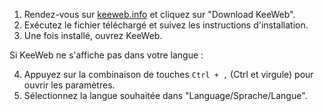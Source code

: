 1. Rendez-vous sur [keeweb.info](https://keeweb.info) et cliquez sur "Download KeeWeb".
2. Exécutez le fichier téléchargé et suivez les instructions d'installation.
3. Une fois installé, ouvrez KeeWeb.

Si KeeWeb ne s'affiche pas dans votre langue :

4. Appuyez sur la combinaison de touches `Ctrl + ,` (Ctrl et virgule) pour ouvrir les paramètres.
5. Sélectionnez la langue souhaitée dans "Language/Sprache/Langue".
